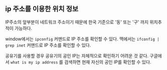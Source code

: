 ## ip 주소를 이용한 위치 정보

IP주소의 앞부분이 네트워크 주소이기 때문에 한국 기준으로 '동' 또는 '구' 까지 위치추적이 가능하다.

window에서는 `ipconfig` 커맨드로 IP 주소를 확인할 수 있다.
맥에서는 `ifconfig | grep inet` 커맨드로 IP 주소를 확인할 수 있다.

공유기를 사용할 경우 공유기의 공인 IP는 자체적으로 확인하기 어려운 것 같다. 구글에서 `what is my ip address` 를 검색하면 현재 자신의 공인 IP를 확인할 수 있다.
